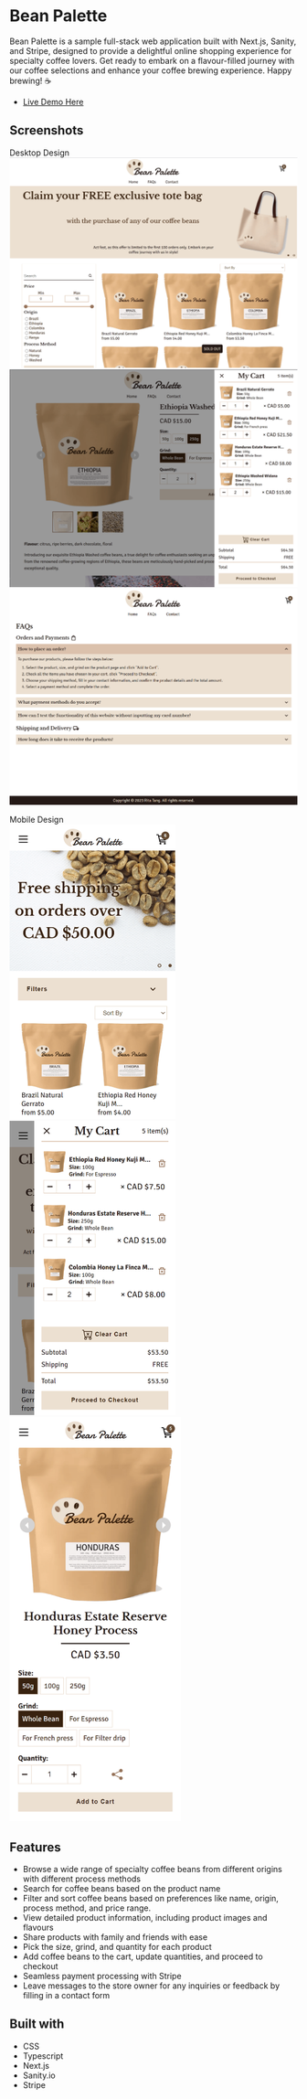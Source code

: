 # Bean Palette

Bean Palette is a sample full-stack web application built with Next.js, Sanity, and Stripe, designed to provide a delightful online shopping experience for specialty coffee lovers. Get ready to embark on a flavour-filled journey with our coffee selections and enhance your coffee brewing experience. Happy brewing! :coffee:

- [Live Demo Here](https://bean-palette.vercel.app/)

## Screenshots
Desktop Design<br/>
<img src="./public/bean-palette_home.png" width="600">
<img src="./public/bean-palette_product_cart.png" width="600">
<img src="./public/bean-palette_faqs.png" width="600">

Mobile Design<br/>
<img src="./public/bean-palette-mobile_home.png" width="290">
<img src="./public/bean-palette-mobile_cart.png" width="290">
<img src="./public/bean-palette-mobile_product.png" width="300">

## Features

- Browse a wide range of specialty coffee beans from different origins with different process methods
- Search for coffee beans based on the product name
- Filter and sort coffee beans based on preferences like name, origin, process method, and price range.
- View detailed product information, including product images and flavours
- Share products with family and friends with ease
- Pick the size, grind, and quantity for each product
- Add coffee beans to the cart, update quantities, and proceed to checkout
- Seamless payment processing with Stripe
- Leave messages to the store owner for any inquiries or feedback by filling in a contact form

## Built with

- CSS
- Typescript
- Next.js
- Sanity.io
- Stripe
